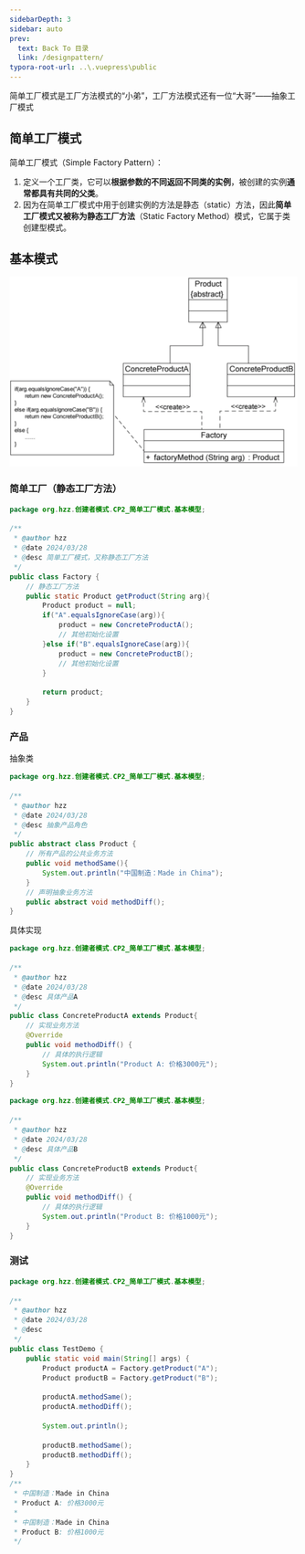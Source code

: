 ```yaml
---
sidebarDepth: 3
sidebar: auto
prev:
  text: Back To 目录
  link: /designpattern/
typora-root-url: ..\.vuepress\public
---
```




简单工厂模式是工厂方法模式的“小弟”，工厂方法模式还有一位“大哥”——抽象工厂模式



## 简单工厂模式

简单工厂模式（Simple Factory Pattern）：

1. 定义一个工厂类，它可以**根据参数的不同返回不同类的实例**，被创建的实例**通常都具有共同的父类**。
2. 因为在简单工厂模式中用于创建实例的方法是静态（static）方法，因此**简单工厂模式又被称为静态工厂方法**（Static Factory Method）模式，它属于类创建型模式。





## 基本模式

![image-20240328004814730](/images/designpattern/image-20240328004814730.png)

### 简单工厂（静态工厂方法）

```java
package org.hzz.创建者模式.CP2_简单工厂模式.基本模型;

/**
 * @author hzz
 * @date 2024/03/28
 * @desc 简单工厂模式，又称静态工厂方法
 */
public class Factory {
    // 静态工厂方法
    public static Product getProduct(String arg){
        Product product = null;
        if("A".equalsIgnoreCase(arg)){
            product = new ConcreteProductA();
            // 其他初始化设置
        }else if("B".equalsIgnoreCase(arg)){
            product = new ConcreteProductB();
            // 其他初始化设置
        }

        return product;
    }
}

```

### 产品

抽象类

```java
package org.hzz.创建者模式.CP2_简单工厂模式.基本模型;

/**
 * @author hzz
 * @date 2024/03/28
 * @desc 抽象产品角色
 */
public abstract class Product {
    // 所有产品的公共业务方法
    public void methodSame(){
        System.out.println("中国制造：Made in China");
    }
    // 声明抽象业务方法
    public abstract void methodDiff();
}

```

具体实现

```java
package org.hzz.创建者模式.CP2_简单工厂模式.基本模型;

/**
 * @author hzz
 * @date 2024/03/28
 * @desc 具体产品A
 */
public class ConcreteProductA extends Product{
    // 实现业务方法
    @Override
    public void methodDiff() {
        // 具体的执行逻辑
        System.out.println("Product A: 价格3000元");
    }
}

```

```java
package org.hzz.创建者模式.CP2_简单工厂模式.基本模型;

/**
 * @author hzz
 * @date 2024/03/28
 * @desc 具体产品B
 */
public class ConcreteProductB extends Product{
    // 实现业务方法
    @Override
    public void methodDiff() {
        // 具体的执行逻辑
        System.out.println("Product B: 价格1000元");
    }
}

```



### 测试

```java
package org.hzz.创建者模式.CP2_简单工厂模式.基本模型;

/**
 * @author hzz
 * @date 2024/03/28
 * @desc
 */
public class TestDemo {
    public static void main(String[] args) {
        Product productA = Factory.getProduct("A");
        Product productB = Factory.getProduct("B");

        productA.methodSame();
        productA.methodDiff();

        System.out.println();

        productB.methodSame();
        productB.methodDiff();
    }
}
/**
 * 中国制造：Made in China
 * Product A: 价格3000元
 *
 * 中国制造：Made in China
 * Product B: 价格1000元
 */
```

